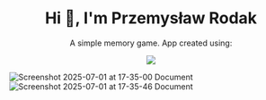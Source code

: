 <h1 align="center">Hi 👋, I'm Przemysław Rodak</h1>
<p align="center">A simple memory game. App created using:</p>

<div align="center">
  <p align="center">
  <a href="https://skillicons.dev">
    <img src="https://skillicons.dev/icons?i=html,css,js" />
  </a>
</p>
</div>

![Screenshot 2025-07-01 at 17-35-00 Document](https://github.com/user-attachments/assets/943a895d-596b-4fcd-acec-f3bae5607a6d)
![Screenshot 2025-07-01 at 17-35-46 Document](https://github.com/user-attachments/assets/a938ffc4-57ad-44c9-968d-79402908b6fd)
